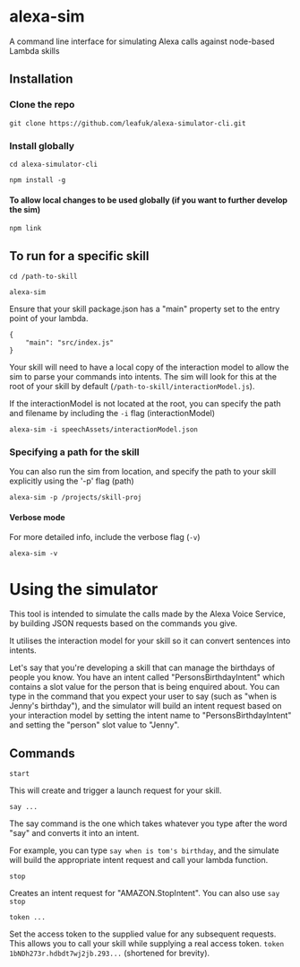 # alexa-sim
A command line interface for simulating Alexa calls against node-based Lambda skills

## Installation
### Clone the repo

```
git clone https://github.com/leafuk/alexa-simulator-cli.git
```

### Install globally
```
cd alexa-simulator-cli

npm install -g
```

#### To allow local changes to be used globally (if you want to further develop the sim)
```
npm link
```

## To run for a specific skill
```
cd /path-to-skill

alexa-sim
```

Ensure that your skill package.json has a "main" property set to the entry point of your lambda.
```
{
    "main": "src/index.js"
}
```

Your skill will need to have a local copy of the interaction model to allow the sim to parse your commands into intents. The sim will look for this at the root of your skill by default (`/path-to-skill/interactionModel.js`).

If the interactionModel is not located at the root, you can specify the path and filename by including the `-i` flag (interactionModel)
```
alexa-sim -i speechAssets/interactionModel.json
```

### Specifying a path for the skill
You can also run the sim from location, and specify the path to your skill explicitly using the '-p' flag (path)
```
alexa-sim -p /projects/skill-proj
```

#### Verbose mode
For more detailed info, include the verbose flag (`-v`)
```
alexa-sim -v
```

# Using the simulator
This tool is intended to simulate the calls made by the Alexa Voice Service, by building JSON requests based on the commands you give. 

It utilises the interaction model for your skill so it can convert sentences into intents.

Let's say that you're developing a skill that can manage the birthdays of people you know.  You have an intent called "PersonsBirthdayIntent" which contains a slot value for the person that is being enquired about. You can type in the command that you expect your user to say (such as "when is Jenny's birthday"), and the simulator will build an intent request based on your interaction model by setting the intent name to "PersonsBirthdayIntent" and setting the "person" slot value to "Jenny".

## Commands
`start`

This will create and trigger a launch request for your skill.

`say ...`

The say command is the one which takes whatever you type after the word "say" and converts it into an intent.

For example, you can type `say when is tom's birthday`, and the simulate will build the appropriate intent request and call your lambda function.

`stop`

Creates an intent request for "AMAZON.StopIntent". You can also use `say stop`


`token ...`

Set the access token to the supplied value for any subsequent requests. This allows you to call your skill while supplying a real access token. `token 1bNDh273r.hdbdt7wj2jb.293...` (shortened for brevity).